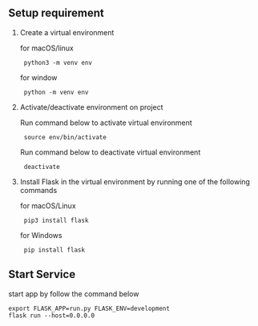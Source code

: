 ## Setup requirement 

1. Create a virtual environment

    for macOS/linux
    
        python3 -m venv env
           
    for window
            
        python -m venv env
                    
2. Activate/deactivate environment on project 
    
    Run command below to activate virtual environment
    
        source env/bin/activate
         
    Run command below to deactivate virtual environment
     
        deactivate
        
3. Install Flask in the virtual environment by running one of the following commands

    for macOS/Linux
    
        pip3 install flask
    
    for Windows
    
        pip install flask  
    

## Start Service

start app by follow the command below

    export FLASK_APP=run.py FLASK_ENV=development
    flask run --host=0.0.0.0


